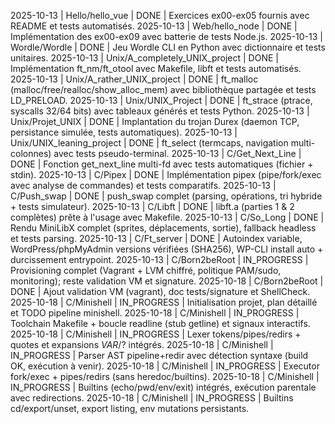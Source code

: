 2025-10-13 | Hello/hello_vue | DONE | Exercices ex00-ex05 fournis avec README et tests automatisés.
2025-10-13 | Web/hello_node | DONE | Implémentation des ex00-ex09 avec batterie de tests Node.js.
2025-10-13 | Wordle/Wordle | DONE | Jeu Wordle CLI en Python avec dictionnaire et tests unitaires.
2025-10-13 | Unix/A_completely_UNIX_project | DONE | Implémentation ft_nm/ft_otool avec Makefile, libft et tests automatisés.
2025-10-13 | Unix/A_rather_UNIX_project | DONE | ft_malloc (malloc/free/realloc/show_alloc_mem) avec bibliothèque partagée et tests LD_PRELOAD.
2025-10-13 | Unix/UNIX_Project | DONE | ft_strace (ptrace, syscalls 32/64 bits) avec tableaux générés et tests Python.
2025-10-13 | Unix/Projet_UNIX | DONE | Implantation du trojan Durex (daemon TCP, persistance simulée, tests automatiques).
2025-10-13 | Unix/UNIX_leaning_project | DONE | ft_select (termcaps, navigation multi-colonnes) avec tests pseudo-terminal.
2025-10-13 | C/Get_Next_Line | DONE | Fonction get_next_line multi-fd avec tests automatiques (fichier + stdin).
2025-10-13 | C/Pipex | DONE | Implémentation pipex (pipe/fork/exec avec analyse de commandes) et tests comparatifs.
2025-10-13 | C/Push_swap | DONE | push_swap complet (parsing, opérations, tri hybride + tests simulateur).
2025-10-13 | C/Libft | DONE | libft.a (parties 1 & 2 complètes) prête à l'usage avec Makefile.
2025-10-13 | C/So_Long | DONE | Rendu MiniLibX complet (sprites, déplacements, sortie), fallback headless et tests parsing.
2025-10-13 | C/Ft_server | DONE | Autoindex variable, WordPress/phpMyAdmin versions vérifiées (SHA256), WP-CLI install auto + durcissement entrypoint.
2025-10-13 | C/Born2beRoot | IN_PROGRESS | Provisioning complet (Vagrant + LVM chiffré, politique PAM/sudo, monitoring); reste validation VM et signature.
2025-10-18 | C/Born2beRoot | DONE | Ajout validation VM (vagrant), doc tests/signature et ShellCheck.
2025-10-18 | C/Minishell | IN_PROGRESS | Initialisation projet, plan détaillé et TODO pipeline minishell.
2025-10-18 | C/Minishell | IN_PROGRESS | Toolchain Makefile + boucle readline (stub getline) et signaux interactifs.
2025-10-18 | C/Minishell | IN_PROGRESS | Lexer tokens/pipes/redirs + quotes et expansions $VAR/$? intégrés.
2025-10-18 | C/Minishell | IN_PROGRESS | Parser AST pipeline+redir avec détection syntaxe (build OK, exécution à venir).
2025-10-18 | C/Minishell | IN_PROGRESS | Executor fork/exec + pipes/redirs (sans heredoc/builtins).
2025-10-18 | C/Minishell | IN_PROGRESS | Builtins (echo/pwd/env/exit) intégrés, exécution parentale avec redirections.
2025-10-18 | C/Minishell | IN_PROGRESS | Builtins cd/export/unset, export listing, env mutations persistants.
